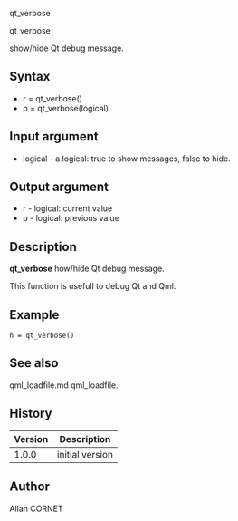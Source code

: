 



qt_verbose


qt_verbose

show/hide Qt debug message.

## Syntax

- r = qt_verbose()
- p = qt_verbose(logical)

## Input argument

 - logical - a logical: true to show messages, false to hide.

## Output argument

 - r - logical: current value
 - p - logical: previous value

## Description


  <p><b>qt_verbose</b> how/hide Qt debug message.</p>
  <p>This function is usefull to debug Qt and Qml.</p>


## Example

```Nelson
h = qt_verbose()
```

## See also

qml_loadfile.md qml_loadfile.
## History

|Version|Description|
|------|------|
|1.0.0|initial version|


## Author

Allan CORNET



